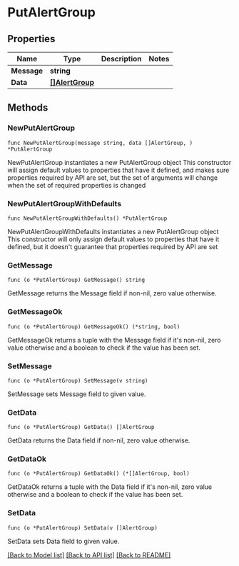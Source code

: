 # PutAlertGroup

## Properties

Name | Type | Description | Notes
------------ | ------------- | ------------- | -------------
**Message** | **string** |  | 
**Data** | [**[]AlertGroup**](AlertGroup.md) |  | 

## Methods

### NewPutAlertGroup

`func NewPutAlertGroup(message string, data []AlertGroup, ) *PutAlertGroup`

NewPutAlertGroup instantiates a new PutAlertGroup object
This constructor will assign default values to properties that have it defined,
and makes sure properties required by API are set, but the set of arguments
will change when the set of required properties is changed

### NewPutAlertGroupWithDefaults

`func NewPutAlertGroupWithDefaults() *PutAlertGroup`

NewPutAlertGroupWithDefaults instantiates a new PutAlertGroup object
This constructor will only assign default values to properties that have it defined,
but it doesn't guarantee that properties required by API are set

### GetMessage

`func (o *PutAlertGroup) GetMessage() string`

GetMessage returns the Message field if non-nil, zero value otherwise.

### GetMessageOk

`func (o *PutAlertGroup) GetMessageOk() (*string, bool)`

GetMessageOk returns a tuple with the Message field if it's non-nil, zero value otherwise
and a boolean to check if the value has been set.

### SetMessage

`func (o *PutAlertGroup) SetMessage(v string)`

SetMessage sets Message field to given value.


### GetData

`func (o *PutAlertGroup) GetData() []AlertGroup`

GetData returns the Data field if non-nil, zero value otherwise.

### GetDataOk

`func (o *PutAlertGroup) GetDataOk() (*[]AlertGroup, bool)`

GetDataOk returns a tuple with the Data field if it's non-nil, zero value otherwise
and a boolean to check if the value has been set.

### SetData

`func (o *PutAlertGroup) SetData(v []AlertGroup)`

SetData sets Data field to given value.



[[Back to Model list]](../README.md#documentation-for-models) [[Back to API list]](../README.md#documentation-for-api-endpoints) [[Back to README]](../README.md)


